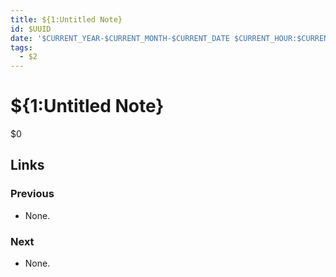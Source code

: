 ```yaml
---
title: ${1:Untitled Note}
id: $UUID
date: '$CURRENT_YEAR-$CURRENT_MONTH-$CURRENT_DATE $CURRENT_HOUR:$CURRENT_MINUTE'
tags: 
  - $2
---
```


# ${1:Untitled Note}
$0

## Links

### Previous
- None.

### Next
- None.